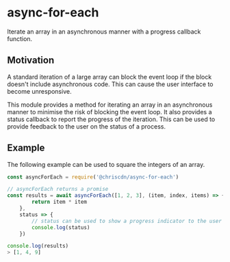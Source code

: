 # async-for-each

Iterate an array in an asynchronous manner with a progress callback function.

## Motivation

A standard iteration of a large array can block the event loop if the block doesn't include asynchronous code.  This can cause the user interface to become unresponsive.

This module provides a method for iterating an array in an asynchronous manner to minimise the risk of blocking the event loop.  It also provides a status callback to report the progress of the iteration.  This can be used to provide feedback to the user on the status of a process.

## Example

The following example can be used to square the integers of an array.

```js
const asyncForEach = require('@chriscdn/async-for-each')

// asyncForEach returns a promise
const results = await asyncForEach([1, 2, 3], (item, index, items) => {
		return item * item
	},
	status => {
		// status can be used to show a progress indicator to the user
		console.log(status)
	})

console.log(results)
> [1, 4, 9]
```